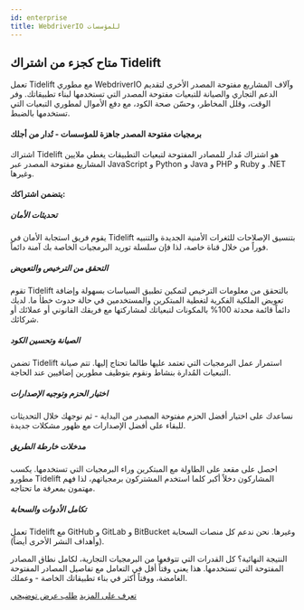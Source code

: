 ```yaml
---
id: enterprise
title: WebdriverIO للمؤسسات
---
```


## متاح كجزء من اشتراك Tidelift

تعمل Tidelift مع مطوري WebdriverIO وآلاف المشاريع مفتوحة المصدر الأخرى لتقديم الدعم التجاري والصيانة للتبعيات مفتوحة المصدر التي تستخدمها لبناء تطبيقاتك. وفر الوقت، وقلل المخاطر، وحسّن صحة الكود، مع دفع الأموال لمطوري التبعيات التي تستخدمها بالضبط.

#### برمجيات مفتوحة المصدر جاهزة للمؤسسات - تُدار من أجلك
اشتراك Tidelift هو اشتراك مُدار للمصادر المفتوحة لتبعيات التطبيقات يغطي ملايين المشاريع مفتوحة المصدر عبر JavaScript و Python و Java و PHP و Ruby و .NET وغيرها.

#### يتضمن اشتراكك:

##### تحديثات الأمان
يقوم فريق استجابة الأمان في Tidelift بتنسيق الإصلاحات للثغرات الأمنية الجديدة والتنبيه فوراً من خلال قناة خاصة، لذا فإن سلسلة توريد البرمجيات الخاصة بك آمنة دائماً.

##### التحقق من الترخيص والتعويض
تقوم Tidelift بالتحقق من معلومات الترخيص لتمكين تطبيق السياسات بسهولة وإضافة تعويض الملكية الفكرية لتغطية المبتكرين والمستخدمين في حالة حدوث خطأ ما. لديك دائماً قائمة محدثة 100% بالمكونات لتبعياتك لمشاركتها مع فريقك القانوني أو عملائك أو شركائك.

##### الصيانة وتحسين الكود
تضمن Tidelift استمرار عمل البرمجيات التي تعتمد عليها طالما تحتاج إليها. تتم صيانة التبعيات المُدارة بنشاط ونقوم بتوظيف مطورين إضافيين عند الحاجة.

##### اختيار الحزم وتوجيه الإصدارات
نساعدك على اختيار أفضل الحزم مفتوحة المصدر من البداية - ثم نوجهك خلال التحديثات للبقاء على أفضل الإصدارات مع ظهور مشكلات جديدة.

##### مدخلات خارطة الطريق
احصل على مقعد على الطاولة مع المبتكرين وراء البرمجيات التي تستخدمها. يكسب مطورو Tidelift المشاركون دخلاً أكبر كلما استخدم المشتركون برمجياتهم، لذا فهم مهتمون بمعرفة ما تحتاجه.

##### تكامل الأدوات والسحابة
تعمل Tidelift مع GitHub و GitLab و BitBucket وغيرها. نحن ندعم كل منصات السحابة (وأهداف النشر الأخرى أيضاً).

النتيجة النهائية؟ كل القدرات التي تتوقعها من البرمجيات التجارية، لكامل نطاق المصادر المفتوحة التي تستخدمها. هذا يعني وقتاً أقل في التعامل مع تفاصيل المصادر المفتوحة الغامضة، ووقتاً أكثر في بناء تطبيقاتك الخاصة - وعملك.

<div class="learnmore">
    <a class="button" href="https://tidelift.com/subscription/pkg/npm-webdriverio?utm_source=npm-webdriverio&utm_medium=referral&utm_campaign=enterprise" target="_self">تعرف على المزيد</a>
    <a class="button" href="https://tidelift.com/subscription/request-a-demo?utm_source=npm-webdriverio&utm_medium=referral&utm_campaign=enterprise" target="_self">طلب عرض توضيحي</a>
</div>
